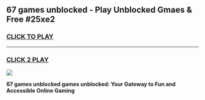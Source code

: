 
## 67 games unblocked - Play Unblocked Gmaes & Free #25xe2
<h3>
<a href="https://premium.freeplayer.one?title=67_games_unblocked&ref=01M">CLICK TO PLAY</a></h3>
<hr>

<h3>
<a href="https://premium.freeplayer.one?title=67_games_unblocked&ref=01M">CLICK 2 PLAY</a>
  
</h3>

<a href="https://premium.freeplayer.one?title=67_games_unblocked&ref=01M"><img src="https://clearcache.store/games.png"></a>


**67 games unblocked games unblocked: Your Gateway to Fun and Accessible Online Gaming**
